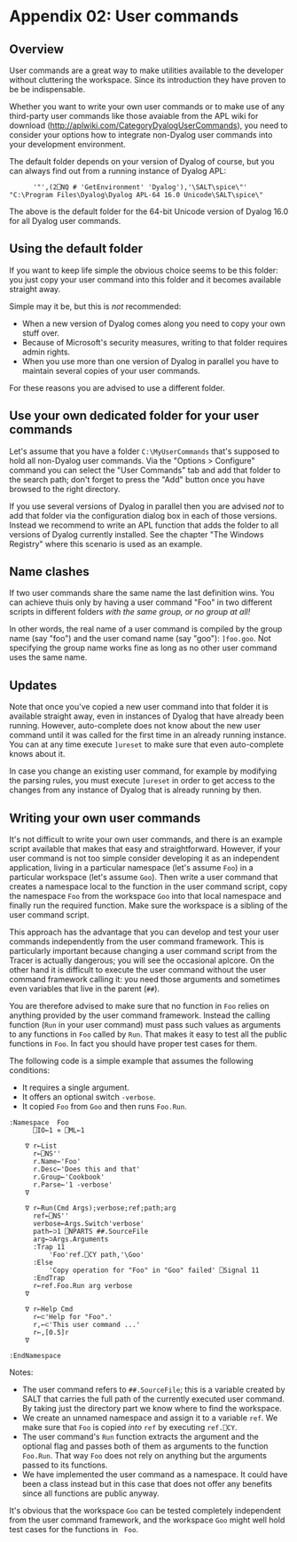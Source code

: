# Appendix 02: User commands


## Overview

User commands are a great way to make utilities available to the developer without cluttering the workspace. Since its introduction they have proven to be be indispensable.

Whether you want to write your own user commands or to make use of any third-party user commands like those avaiable from the APL wiki for download (<http://aplwiki.com/CategoryDyalogUserCommands>), you need to consider your options how to integrate non-Dyalog user commands into your development environment.

The default folder depends on your version of Dyalog of course, but you can always find out from a running instance of Dyalog APL:

~~~
      '"',(2⎕NQ # 'GetEnvironment' 'Dyalog'),'\SALT\spice\"'
"C:\Program Files\Dyalog\Dyalog APL-64 16.0 Unicode\SALT\spice\"
~~~

The above is the default folder for the 64-bit Unicode version of Dyalog 16.0 for all Dyalog user commands.


## Using the default folder

If you want to keep life simple the obvious choice seems to be this folder: you just copy your user command into this folder and it becomes available straight away.

Simple may it be, but this is _not_ recommended:

* When a new version of Dyalog comes along you need to copy your own stuff over.
* Because of Microsoft's security measures, writing to that folder requires admin rights.
* When you use more than one version of Dyalog in parallel you have to maintain several copies of your user commands.

For these reasons you are advised to use a different folder.


## Use your own dedicated folder for your user commands

Let's assume that you have a folder `C:\MyUserCommands` that's supposed to hold all non-Dyalog user commands. Via the "Options > Configure" command you can select the "User Commands" tab and add that folder to the search path; don't forget to press the "Add" button once you have browsed to the right directory.

If you use several versions of Dyalog in parallel then you are advised _not_ to add that folder via the configuration dialog box in each of those versions. Instead we recommend to write an APL function that adds the folder to all versions of Dyalog currently installed. See the chapter "The Windows Registry" where this scenario is used as an example.


## Name clashes

If two user commands share the same name the last definition wins. You can achieve thuis only by having a user command "Foo" in two different scripts in different folders _with the same group, or no group at all!_

In other words, the real name of a user command is compiled by the group name (say "foo") and the user comand name (say "goo"): `]foo.goo`. Not specifying the group name works fine as long as no other user command uses the same name.


## Updates

Note that once you've copied a new user command into that folder it is available straight away, even in instances of Dyalog that have already been running. However, auto-complete does not know about the new user command until it was called for the first time in an already running instance. You can at any time execute `]ureset` to make sure that even auto-complete knows about it.

In case you change an existing user command, for example by modifying the parsing rules, you must execute `]ureset` in order to get access to the changes from any instance of Dyalog that is already running by then.


## Writing your own user commands

It's not difficult to write your own user commands, and there is an example script available that makes that easy and straightforward. However, if your user command is not too simple consider developing it as an independent application, living in a particular namespace (let's assume `Foo`) in a particular workspace (let's assume `Goo`). Then write a user command that creates a namespace local to the function in the user command script, copy the namespace `Foo` from the workspace `Goo` into that local namespace and finally run the required function. Make sure the workspace is a sibling of the user command script.

This approach has the advantage that you can develop and test your user commands independently from the user command framework. This is particularly important because changing a user command script from the Tracer is actually dangerous; you will see the occasional aplcore. On the other hand it is difficult to execute the user command without the user command framework calling it: you need those arguments and sometimes even variables that live in the parent (`##`).
  
You are therefore advised to make sure that no function in `Foo` relies on anything provided by the user command framework. Instead the calling function (`Run` in your user command) must pass such values as arguments to any functions in `Foo` called by `Run`. That makes it easy to test all the public functions in `Foo`. In fact you should have proper test cases for them.

The following code is a simple example that assumes the following conditions:

* It requires a single argument.
* It offers an optional switch `-verbose`.
* It copied `Foo` from `Goo` and then runs `Foo.Run`.

~~~
:Namespace  Foo
      ⎕IO←1 ⋄ ⎕ML←1

    ∇ r←List
      r←⎕NS''          
      r.Name←'Foo'
      r.Desc←'Does this and that'
      r.Group←'Cookbook'    
      r.Parse←'1 -verbose'
    ∇

    ∇ r←Run(Cmd Args);verbose;ref;path;arg
      ref←⎕NS''
      verbose←Args.Switch'verbose'      
      path←⊃1 ⎕NPARTS ##.SourceFile
      arg←⊃Args.Arguments      
      :Trap 11
          'Foo'ref.⎕CY path,'\Goo'
      :Else
          'Copy operation for "Foo" in "Goo" failed' ⎕Signal 11
      :EndTrap
      r←ref.Foo.Run arg verbose
    ∇

    ∇ r←Help Cmd
      r←⊂'Help for "Foo".'
      r,←⊂'This user command ...'
      r←,[0.5]r
    ∇   

:EndNamespace
~~~

Notes:

* The user command refers to `##.SourceFile`; this is a variable created by SALT that carries the full path of the currently executed user command. By taking just the directory part we know where to find the workspace.
* We create an unnamed namespace and assign it to a variable `ref`. We make sure that `Foo` is copied _into_ `ref` by executing `ref.⎕CY`.
* The user command's `Run` function extracts the argument and the optional flag and passes both of them as arguments to the function `Foo.Run`. That way `Foo` does not rely on anything but the arguments passed to its functions.
* We have implemented the user command as a namespace. It could have been a class instead but in this case that does not offer any benefits since all functions are public anyway.

It's obvious that the workspace `Goo` can be tested completely independent from the user command framework, and the workspace `Goo` might well hold test cases for the functions in ` Foo`.